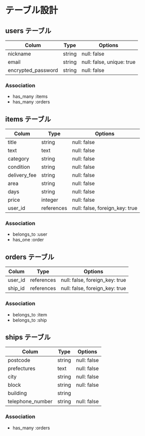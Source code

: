 # テーブル設計

## users テーブル

| Colum              | Type   | Options                   |
| ------------------ | ------ | ------------------------- |
| nickname           | string | null: false               | 
| email              | string | null: false, unique: true |
| encrypted_password | string | null: false               | 



### Association

- has_many :items
- has_many :orders


## items テーブル

| Colum              | Type       | Options                        |
| ------------------ | ---------- | ------------------------------ |
| title              | string     | null: false                    |
| text               | text       | null: false                    |
| category           | string     | null: false                    | 
| condition          | string     | null: false                    |
| delivery_fee       | string     | null: false                    |
| area               | string     | null: false                    |
| days               | string     | null: false                    |
| price              | integer    | null: false                    |
| user_id            | references | null: false, foreign_key: true |


### Association

- belongs_to :user
- has_one :order


## orders テーブル

| Colum              | Type       | Options                        |
| ------------------ | ---------- | ------------------------------ |
| user_id            | references | null: false, foreign_key: true |
| ship_id            | references | null: false, foreign_key: true |

### Association

- belongs_to :item
- belongs_to :ship


## ships テーブル

| Colum              | Type       | Options                        |
| ------------------ | ---------- | ------------------------------ |
| postcode           | string     | null: false                    |
| prefectures        | text       | null: false                    |
| city               | string     | null: false                    | 
| block              | string     | null: false                    |
| building           | string     |                                |
| telephone_number   | string     | null: false                    |

### Association

- has_many :orders